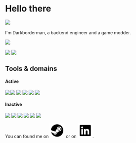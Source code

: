 # Hello there
![](https://komarev.com/ghpvc/?username=darkborderman)

I'm Darkborderman, a backend engineer and a game modder.

![](http://github-profile-summary-cards.vercel.app/api/cards/profile-details?username=darkborderman&theme=default)

![](https://github-profile-summary-cards.vercel.app/api/cards/stats?username=darkborderman)
![](http://github-profile-summary-cards.vercel.app/api/cards/productive-time?username=darkborderman&theme=default&utcOffset=8)

## Tools & domains

#### Active
<img src="https://img.shields.io/badge/Language-Python3.8-brightgreen"/><img src="https://img.shields.io/badge/Cloud-AWS-brightgreen"/> <img src="https://img.shields.io/badge/Tools-PostgreSQL-brightgreen"/> <img src="https://img.shields.io/badge/Tools-Docker-brightgreen"/>  <img src="https://img.shields.io/badge/Tools-Terraform-brightgreen"/> <img src="https://img.shields.io/badge/Framework-Django-brightgreen"/>

#### Inactive
<img src="https://img.shields.io/badge/Language-JavaScript-lightgrey"/> <img src="https://img.shields.io/badge/Framework-React-lightgrey"/> <img src="https://img.shields.io/badge/Library-D3.js-lightgrey"/> <img src="https://img.shields.io/badge/Framework-PyQT5-lightgrey"/> <img src="https://img.shields.io/badge/Framework-FastAPI-lightgrey"/> <img src="https://img.shields.io/badge/Tools-Kafka-lightgrey"/>

You can found me on [![Steam Icon]][Steam URI] or on [![LinkedIn Icon]][LinkedIn URI].

[Steam Icon]: https://github.com/Darkborderman/Darkborderman/blob/master/steam.svg
[Steam URI]: https://steamcommunity.com/id/darkborderman/

[LinkedIn Icon]: https://github.com/Darkborderman/Darkborderman/blob/master/linkedin.svg
[LinkedIn URI]: https://www.linkedin.com/in/darkborderman/

<!--
Here are some ideas to get you started:

- 👯 I’m looking to collaborate on ...
- 🤔 I’m looking for help with ...
- 💬 Ask me about ...
- 😄 Pronouns: ...
- ⚡ Fun fact: ...
-->
